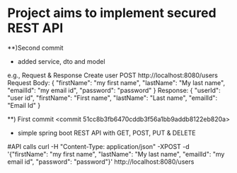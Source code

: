 # Project aims to implement secured REST API

**)Second commit
* added service, dto and model

e.g., Request & Response 
Create user
POST
http://localhost:8080/users
Request Body:
{
    "firstName": "my first name",
    "lastName": "My last name",
    "emailId": "my email id",
    "password": "password"
}
Response:
{
    "userId": "user id",
    "firstName": "First name",
    "lastName": "Last name",
    "emailId": "Email Id"
}

**) First commit <commit 51cc8b3fb6470cddb3f56a1bb9addb8122eb820a>
* simple spring boot REST API with GET, POST, PUT & DELETE

#API calls
 curl -H "Content-Type: application/json" -XPOST -d '{"firstName": "my first name", "lastName": "My last name", "emailId": "my email id", "password": "password"}' http://localhost:8080/users

